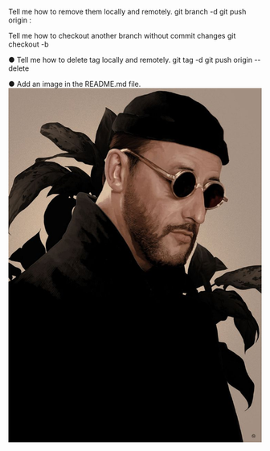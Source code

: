 Tell me how to remove them locally and remotely.
git branch -d <Branch Name>
git push origin :<Branch Name>

 Tell me how to checkout another branch without commit changes
 git checkout -b <BranchName>

 ● Tell me how to delete tag locally and remotely.
 git tag -d <tagname>
 git push origin --delete <tagname>


● Add an image in the README.md file.
![Leon](leonThe.jpeg)

 
